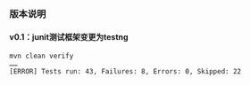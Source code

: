 ### 版本说明
#### v0.1：junit测试框架变更为testng
```$xslt
mvn clean verify
……
[ERROR] Tests run: 43, Failures: 8, Errors: 0, Skipped: 22

```
